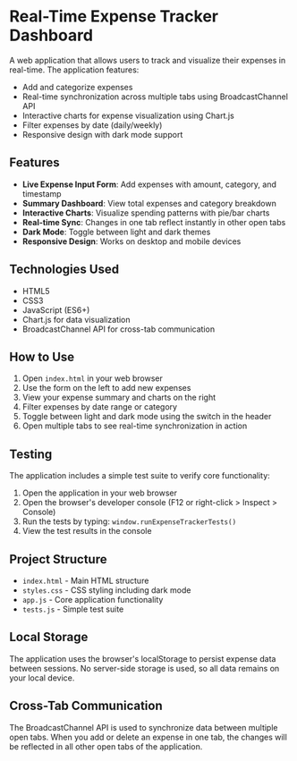 # Real-Time Expense Tracker Dashboard

A web application that allows users to track and visualize their expenses in real-time. The application features:

- Add and categorize expenses
- Real-time synchronization across multiple tabs using BroadcastChannel API
- Interactive charts for expense visualization using Chart.js
- Filter expenses by date (daily/weekly)
- Responsive design with dark mode support

## Features

- **Live Expense Input Form**: Add expenses with amount, category, and timestamp
- **Summary Dashboard**: View total expenses and category breakdown
- **Interactive Charts**: Visualize spending patterns with pie/bar charts
- **Real-time Sync**: Changes in one tab reflect instantly in other open tabs
- **Dark Mode**: Toggle between light and dark themes
- **Responsive Design**: Works on desktop and mobile devices

## Technologies Used

- HTML5
- CSS3
- JavaScript (ES6+)
- Chart.js for data visualization
- BroadcastChannel API for cross-tab communication

## How to Use

1. Open `index.html` in your web browser
2. Use the form on the left to add new expenses
3. View your expense summary and charts on the right
4. Filter expenses by date range or category
5. Toggle between light and dark mode using the switch in the header
6. Open multiple tabs to see real-time synchronization in action

## Testing

The application includes a simple test suite to verify core functionality:

1. Open the application in your web browser
2. Open the browser's developer console (F12 or right-click > Inspect > Console)
3. Run the tests by typing: `window.runExpenseTrackerTests()`
4. View the test results in the console

## Project Structure

- `index.html` - Main HTML structure
- `styles.css` - CSS styling including dark mode
- `app.js` - Core application functionality
- `tests.js` - Simple test suite

## Local Storage

The application uses the browser's localStorage to persist expense data between sessions. No server-side storage is used, so all data remains on your local device.

## Cross-Tab Communication

The BroadcastChannel API is used to synchronize data between multiple open tabs. When you add or delete an expense in one tab, the changes will be reflected in all other open tabs of the application.
